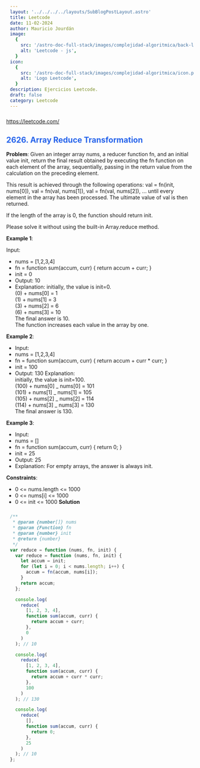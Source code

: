```yaml
---
layout: '../../../../layouts/SubBlogPostLayout.astro'
title: Leetcode
date: 11-02-2024
author: Mauricio Jourdán
image:
  {
    src: '/astro-doc-full-stack/images/complejidad-algoritmica/back-leetcode.png',
    alt: 'Leetcode - js',
  }
icon:
  {
    src: '/astro-doc-full-stack/images/complejidad-algoritmica/icon.png',
    alt: 'Logo Leetcode',
  }
description: Ejercicios Leetcode.
draft: false
category: Leetcode
---
```


https://leetcode.com/

## 2626. Array Reduce Transformation

**Problem**: Given an integer array nums, a reducer function fn, and an initial value init, return the final result obtained by executing the fn function on each element of the array, sequentially, passing in the return value from the calculation on the preceding element.

This result is achieved through the following operations: val = fn(init, nums[0]), val = fn(val, nums[1]), val = fn(val, nums[2]), ... until every element in the array has been processed. The ultimate value of val is then returned.

If the length of the array is 0, the function should return init.

Please solve it without using the built-in Array.reduce method.

**Example 1**:

Input:

- nums = [1,2,3,4]
- fn = function sum(accum, curr) { return accum + curr; }
- init = 0
- Output: 10
- Explanation:
  initially, the value is init=0. <br>
  (0) + nums[0] = 1 <br>
  (1) + nums[1] = 3 <br>
  (3) + nums[2] = 6 <br>
  (6) + nums[3] = 10 <br>
  The final answer is 10. <br>
  The function increases each value in the array by one. <br>

**Example 2**:

- Input:
- nums = [1,2,3,4]
- fn = function sum(accum, curr) { return accum + curr \* curr; }
- init = 100
- Output: 130
  Explanation: <br>
  initially, the value is init=100. <br>
  (100) + nums[0] _ nums[0] = 101 <br>
  (101) + nums[1] _ nums[1] = 105 <br>
  (105) + nums[2] _ nums[2] = 114 <br>
  (114) + nums[3] _ nums[3] = 130 <br>
  The final answer is 130. <br>

**Example 3**:

- Input:
- nums = []
- fn = function sum(accum, curr) { return 0; }
- init = 25
- Output: 25
- Explanation: For empty arrays, the answer is always init.

**Constraints**:

- 0 <= nums.length <= 1000
- 0 <= nums[i] <= 1000
- 0 <= init <= 1000
  **Solution**

```js
/**
 * @param {number[]} nums
 * @param {Function} fn
 * @param {number} init
 * @return {number}
 */
var reduce = function (nums, fn, init) {
  var reduce = function (nums, fn, init) {
    let accum = init;
    for (let i = 0; i < nums.length; i++) {
      accum = fn(accum, nums[i]);
    }
    return accum;
  };

  console.log(
    reduce(
      [1, 2, 3, 4],
      function sum(accum, curr) {
        return accum + curr;
      },
      0
    )
  ); // 10

  console.log(
    reduce(
      [1, 2, 3, 4],
      function sum(accum, curr) {
        return accum + curr * curr;
      },
      100
    )
  ); // 130

  console.log(
    reduce(
      [],
      function sum(accum, curr) {
        return 0;
      },
      25
    )
  ); // 10
};
```

<style>
  h1 { color: #713f12; }
  h2 { color: #2563eb; }
  h3 { color: #a855f7; }
  img {
    width: 100%;
    height: 100%;
    object-fit: cover;
  }
  pre {
    padding: 10px;
  }
</style>
